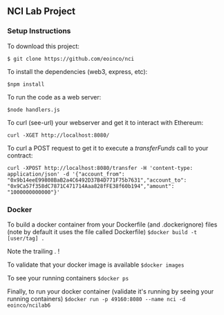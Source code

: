 ## NCI Lab Project

### Setup Instructions

To download this project:

```$ git clone https://github.com/eoinco/nci```

To install the dependencies (web3, express, etc):

```$npm install```

To run the code as a web server:

```$node handlers.js```

To curl (see-url) your webserver and get it to interact with Ethereum:

```curl -XGET http://localhost:8080/```

To curl a POST request to get it to execute a *transferFunds* call to your contract:

```curl -XPOST http://localhost:8080/transfer -H 'content-type: application/json' -d '{"account_from": "0x9b14eeE99808BaB2a4C6492D37B4D771F75b7631","account_to": "0x9Ca57f358dC7871C471714Aaa828fFE38f60b194","amount": "1000000000000"}'```



### Docker

To build a docker container from your Dockerfile (and .dockerignore) files (note by default it uses the file called Dockerfile)
```$docker build -t [user/tag] .```

Note the trailing . !

To validate that your docker image is available
```$docker images```

To see your running containers
```$docker ps ```

Finally, to run your docker container (validate it's running by seeing your running containers)
```$docker run -p 49160:8080 --name nci -d eoinco/ncilab6```




